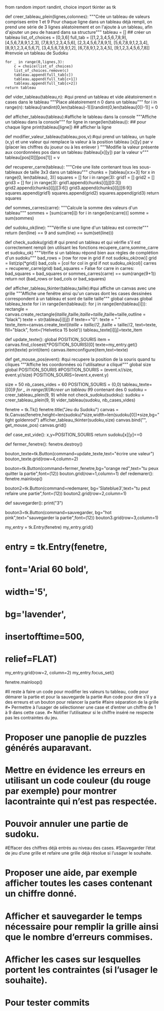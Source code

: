 from random import randint, choice
import tkinter as tk

def creer_tableau_plein(lignes,colonnes):
    """Crée un tableau de valeurs comprises entre 1 et 9
    Pour chaque ligne dans un tableau déjà rempli, on prend une série de 3 lignes aléatoirement et on l'ajoute à un tableau, afin d'ajouter un peu de hasard dans sa structure"""
    tableau = [] ## créer un tableau
    list_of_choices = [0,3,6]
    full_tab = [[1,2,3,4,5,6,7,8,9],
                [4,5,6,7,8,9,1,2,3],
                [7,8,9,1,2,3,4,5,6],
                [2,3,4,5,6,7,8,9,1],
                [5,6,7,8,9,1,2,3,4],
                [8,9,1,2,3,4,5,6,7],
                [3,4,5,6,7,8,9,1,2],
                [6,7,8,9,1,2,3,4,5],
                [9,1,2,3,4,5,6,7,8]]
#renvoie un tableau de Sudoku

    for _ in range(0,lignes,3):
        c = choice(list_of_choices)
        list_of_choices.remove(c)
        tableau.append(full_tab[c])
        tableau.append(full_tab[c+1])
        tableau.append(full_tab[c+2])
    return tableau

def vider_tableau(tableau,n): #qui prend un tableau et vide aléatoirement n cases dans le tableau 
    """Place aléatoirement n 0 dans un tableau"""
    for i in range(n):
        tableau[randint(0,len(tableau)-1)][randint(0,len(tableau[0])-1)] = 0

def afficher_tableau(tableau):#affiche le tableau dans la console 
    """Affiche un tableau dans la console"""
    for ligne in range(len(tableau)): ## pour chaque ligne
        print(tableau[ligne]) ## afficher la ligne

def modifier_valeur_tableau(tableau,pos,v):#qui prend un tableau, un tuple (x,y) et une valeur qui remplace la valeur à la position tableau [x][y] par v (placer les chiffres du joueur ou à les enlever )    """Modifie la valeur présente aux coordonnées pos dans un tableau (tableau[x][y]) par la valeur v"""
    tableau[pos[0]][pos[1]] = v

def recuperer_carre(tableau):
    """Crée une liste contenant tous les sous-tableaux de taille 3x3 dans un tableau"""
    chunks = [tableau[x:x+3] for x in range(0, len(tableau), 3)]
    squares = []
    for i in range(3):
        grid1 = []
        grid2 = []
        grid3 = []
        for j in range(3):
            grid1.append(chunks[i][j][0:3])
            grid2.append(chunks[i][j][3:6])
            grid3.append(chunks[i][j][6:9])
        squares.append(grid1)
        squares.append(grid2)
        squares.append(grid3)
    return squares

def sommes_carres(carre):
    """Calcule la somme des valeurs d'un tableau"""
    sommes = [sum(carre[i]) for i in range(len(carre))]
    somme = sum(sommes)

def sudoku_ok(line):
    """Vérifie si une ligne d'un tableau est correcte"""
    return (len(line) == 9 and sum(line) == sum(set(line)))

def check_sudoku(grid):# qui prend un tableau et qui vérifie s'il est correctement rempli (en utilisant les fonctions recupere_carre,somme_carre et sudoku_ok)
    """Vérifie si un tableau répond bien aux règles de complétion d'un sudoku"""
    bad_rows = [row for row in grid if not sudoku_ok(row)]
    grid = list(zip(*grid))
    bad_cols = [col for col in grid if not sudoku_ok(col)]
    carres = recuperer_carre(grid)
    bad_squares = False
    for carre in carres:
        bad_squares = bad_squares or sommes_carres(carre) == sum(range(9+1))
    return not (bad_rows or bad_cols or bad_squares)

def afficher_tableau_tkinter(tableau,taille):#qui affiche un canvas avec une grille
    """Affiche une fenêtre ainsi qu'un canvas dont les cases dessinées correspondent à un tableau et sont de taille taille"""
    global canvas
    global tableau_texte
    for i in range(len(tableau)):
        for j in range(len(tableau[i])):
            rectangle = canvas.create_rectangle(i*taille,j*taille,i*taille+taille,j*taille+taille,outline = "black")
            texte = str(tableau[i][j])
            if texte=="0":
                texte = " "
            texte_item=canvas.create_text(i*taille + taille//2, j*taille + taille//2, text=texte, fill="black", font=('Helvetica 15 bold'))
            tableau_texte[i][j]=texte_item

def update_texte():
    global POSITION_SOURIS
    item = canvas.find_closest(*POSITION_SOURIS)[0]
    texte=my_entry.get()
    print(texte)
    print(item)
    canvas.itemconfigure(item,text=texte)




def get_mouse_pos(event): #qui recupere la position de la souris quand tu cliques
    """Affiche les coordonnées où l'utilisateur a cliqué"""
    global size
    global POSITION_SOURIS
    #POSITION_SOURIS = (event.x//size, event.y//size)
    POSITION_SOURIS=(event.x,event.y)
    
    

size = 50
nb_cases_vides = 60
POSITION_SOURIS = (0,0)
tableau_texte=[[0]*9 for _ in range(9)]#creer un tableau 9*9 contenant des 0
sudoku = creer_tableau_plein(9, 9)
while not check_sudoku(sudoku):
    sudoku = creer_tableau_plein(9, 9)
vider_tableau(sudoku, nb_cases_vides)

fenetre = tk.Tk()
fenetre.title("Jeu du Sudoku")
canvas = tk.Canvas(fenetre,height=len(sudoku)*size,width=len(sudoku[0])*size,bg="light goldenrod")
afficher_tableau_tkinter(sudoku,size)
canvas.bind("<Button-1>", get_mouse_pos)
canvas.grid()

def case_est_vide():
    x,y=POSITION_SOURIS
    return sudoku[x][y]==0

def fermer_fenetre():
    fenetre.destroy()

bouton_texte=tk.Button(command=update_texte,text="écrire une valeur")
bouton_texte.grid(row=4,column=2)    

bouton=tk.Button(command=fermer_fenetre,bg="orange red",text="tu peux quitter la partie",font=(12))
bouton.grid(row=1,column=1)
def redemarer():
    fenetre.mainloop()

bouton2=tk.Button(command=redemarer, bg='Slateblue3',text="tu peut refaire une partie",font=(12))
bouton2.grid(row=2,column=1)

def sauvegarder():
    print("3")
    

bouton3=tk.Button(command=sauvegarder, bg="hot pink",text="sauvegarder la partie",font=(12))
bouton3.grid(row=3,column=1)

my_entry = tk.Entry(fenetre)
my_entry.grid()
# entry = tk.Entry(fenetre,
#                  font='Arial 60 bold',
#                  width='5',
#                  bg='lavender',
#                  insertofftime=500,
#                  relief=FLAT)
my_entry.grid(row=2, column=2)
my_entry.focus_set()
    
fenetre.mainloop()

#Il reste à faire un code pour modifier les valeurs tu tableau, code pour démarer la partie et pour la sauvegarde la partie
#un code pour dire s'il y a des erreurs et un bouton pour relancer la partie 
#faire séparation de la grille
#• Permettre à l’usager de sélectionner une case et d’entrer un chiffre de 1 à 9 dans cette case.
#• Notifier l’utilisateur si le chiffre inséré ne respecte pas les contraintes du jeu.
# Proposer une panoplie de puzzles générés auparavant.
# Mettre en évidence les erreurs en utilisant un code couleur (du rouge par exemple) pour montrer lacontrainte qui n’est pas respectée.
# Pouvoir annuler une partie de sudoku.
#Effacer des chiffres déjà entrés au niveau des cases.
#Sauvegarder l’état de jeu d’une grille et refaire une grille déjà résolue si l’usager le souhaite.
# Proposer une aide, par exemple afficher toutes les cases contenant un chiffre donné.
# Afficher et sauvegarder le temps nécessaire pour remplir la grille ainsi que le nombre d’erreurs commises.
# Afficher les cases sur lesquelles portent les contraintes (si l’usager le souhaite).

# Pour tester commits
